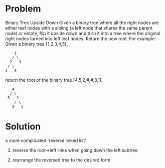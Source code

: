 Problem
===
Binary Tree Upside Down
Given a binary tree where all the right nodes are either leaf nodes with a sibling (a left node that shares the same parent node) or empty, flip it upside down and turn it into a tree where the original right nodes turned into left leaf nodes. Return the new root.
For example:
Given a binary tree {1,2,3,4,5},

	    1
	   / \
	  2   3
	 / \
	4   5
return the root of the binary tree [4,5,2,#,#,3,1].

	   4
	  / \
	 5   2
	    / \
	   3   1  

Solution
===
a more complicated 'reverse linked list'

1. reverse the root->left links when going down the left subtree

2. rearrange the reversed tree to the desired form